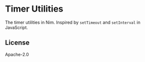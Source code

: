 # Timer Utilities

The timer utilities in Nim.
Inspired by `setTimeout` and `setInterval` in JavaScript.

## License

Apache-2.0

